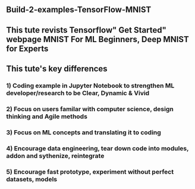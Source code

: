 ## Build-2-examples-TensorFlow-MNIST
## This tute revists Tensorflow" Get Started" webpage MNIST For ML Beginners, Deep MNIST for Experts
## This tute's key differences 
### 1) Coding example in Jupyter Notebook to strengthen ML developer/research to be Clear, Dynamic & Vivid 
### 2) Focus on users familar with computer science, design thinking and Agile methods
### 3) Focus on ML concepts and translating it to coding
### 4) Encourage data engineering, tear down code into modules, addon and sythenize, reintegrate 
### 5) Encourage fast prototype, experiment without perfect datasets, models 
